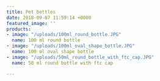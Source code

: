```yaml
---
title: Pet bottles
date: 2018-09-07 11:59:14 +0000
featured_image: ''
products:
- image: "/uploads/100ml_round_bottle.JPG"
  name: 100 ml round bottle
- image: "/uploads/100ml_oval_shape_bottle.JPG"
  name: 100 ml oval shape bottle
- image: "/uploads/50ml_round_bottle_with_ftc_cap.JPG"
  name: 50 ml round bottle with ftc cap

---
```

